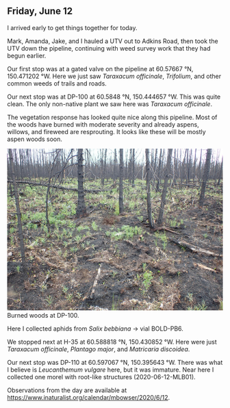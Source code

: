 
## Friday, June 12

I arrived early to get things together for today.

Mark, Amanda, Jake, and I hauled a UTV out to Adkins Road, then took the UTV down the pipeline, continuing with weed survey work that they had begun earlier. 

Our first stop was at a gated valve on the pipeline at 60.57667 °N, 150.471202 °W. Here we just saw *Taraxacum officinale*, *Trifolium*, and other common weeds of trails and roads.

Our next stop was at DP-100 at 60.5848 °N, 150.444657 °W. This was quite clean. The only non-native plant we saw here was *Taraxacum officinale*. 

The vegetation response has looked quite nice along this pipeline. Most of the woods have burned with moderate severity and already aspens, willows, and fireweed are resprouting. It looks like these will be mostly aspen woods soon.

![Burned woods at DP-100.](2020-06-12_woods_at_DP-100.jpg)\
Burned woods at DP-100.

Here I collected aphids from *Salix bebbiana* → vial BOLD-PB6. 

We stopped next at H-35 at 60.588818 °N, 150.430852 °W. Here were just *Taraxacum officinale*, *Plantago major*, and *Matricaria discoidea*.

Our next stop was DP-110 at 60.597067 °N, 150.395643 °W. There was what I believe is *Leucanthemum vulgare* here, but it was immature. Near here I collected one morel with root-like structures (2020-06-12-MLB01).

Observations from the day are available at <https://www.inaturalist.org/calendar/mbowser/2020/6/12>. 
